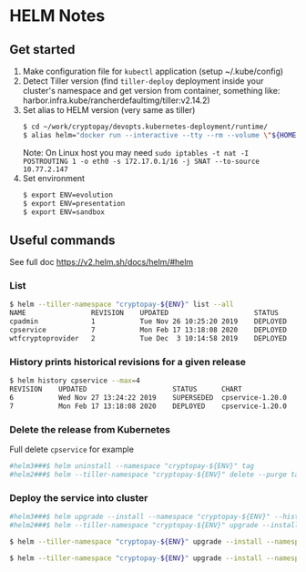 # HELM Notes

## Get started
1. Make configuration file for `kubectl` application (setup ~/.kube/config)
1. Detect Tiller version (find `tiller-deploy` deployment inside your cluster's namespace and get version from container, something like: harbor.infra.kube/rancherdefaultimg/tiller:v2.14.2)
1. Set alias to HELM version (very same as tiller)
	```bash
	$ cd ~/work/cryptopay/devopts.kubernetes-deployment/runtime/
	$ alias helm="docker run --interactive --tty --rm --volume \"${HOME}/.kube:/root/.kube\" --volume \"$(pwd):/apps\" alpine/helm:2.14.0"
	```
	Note: On Linux host you may need `sudo iptables -t nat -I POSTROUTING 1 -o eth0 -s 172.17.0.1/16 -j SNAT --to-source 10.77.2.147`
1. Set environment
	```bash
	$ export ENV=evolution
	$ export ENV=presentation
	$ export ENV=sandbox
	```

## Useful commands
See full doc https://v2.helm.sh/docs/helm/#helm

### List
```bash
$ helm --tiller-namespace "cryptopay-${ENV}" list --all
NAME             	REVISION	UPDATED                 	STATUS  	CHART                  	APP VERSION	NAMESPACE
cpadmin          	1       	Tue Nov 26 10:25:20 2019	DEPLOYED	cpadmin-1.0.0          	1.0.0      	cryptopay
cpservice        	7       	Mon Feb 17 13:18:08 2020	DEPLOYED	cpservice-1.20.0       	1.20.0     	cryptopay
wtfcryptoprovider	2       	Tue Dec  3 10:14:58 2019	DEPLOYED	wtfcryptoprovider-1.0.0	1.0.0      	cryptopay
```

### History prints historical revisions for a given release
```bash
$ helm history cpservice --max=4
REVISION	UPDATED                 	STATUS    	CHART           	DESCRIPTION     
6       	Wed Nov 27 13:24:22 2019	SUPERSEDED	cpservice-1.20.0	Upgrade complete
7       	Mon Feb 17 13:18:08 2020	DEPLOYED  	cpservice-1.20.0	Upgrade complete
```

### Delete the release from Kubernetes
Full delete `cpservice` for example
```bash
#helm3###$ helm uninstall --namespace "cryptopay-${ENV}" tag
#helm2###$ helm --tiller-namespace "cryptopay-${ENV}" delete --purge tag
```

### Deploy the service into cluster
```bash
#helm3###$ helm upgrade --install --namespace "cryptopay-${ENV}" --history-max 3 --values "values-base.yaml" --values "values.${ENV}.yaml" tag .
#helm2###$ helm --tiller-namespace "cryptopay-${ENV}" upgrade --install --namespace "cryptopay-${ENV}" --values "values-base.yaml" --values "values.${ENV}.yaml" tag .
```

```bash
$ helm --tiller-namespace "cryptopay-${ENV}" upgrade --install --namespace "cryptopay-${ENV}" --values "values-base.yaml" --values "values.${ENV}.yaml" --set "application.dashboard.tag=master" tag .
```

```bash
$ helm --tiller-namespace "cryptopay-${ENV}" upgrade --install --namespace "cryptopay-${ENV}" --values "values-base.yaml" --values "values.${ENV}.yaml" --set "application.processing.tag=master" --set "application.dashboard.tag=master" tag .
```